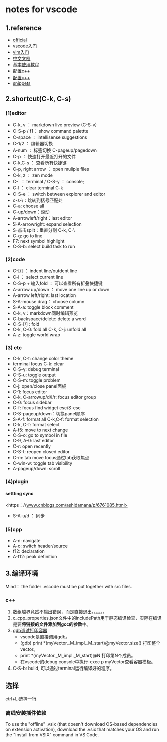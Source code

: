 # notes for vscode

## 1.reference

+ [official](https：//code.visualstudio.com/docs/languages/cpp)
+ [vscode入门](https：//www.jianshu.com/p/3dda4756eca5)
+ [vim入门](https：//feifeiyum.github.io/2017/01/23/vimusage/)
+ [中文文档](https：//legacy.gitbook.com/book/jeasonstudio/vscode-cn-doc/details)
+ [基本使用教程](https：//www.w3cschool.cn/visualstudiocode/)
+ [配置c++](https：//www.zhihu.com/question/30315894)
+ [配置c++](https：//blog.csdn.net/qq_32126633/article/details/78838554)
+ [snippets](https://www.jianshu.com/p/1f1132df1def)

## 2.shortcut(C-k, C-s)

### (1)editor

+ C-k, v ： markdown live preview (C-S-v)
+ C-S-p / f1： show command palettte
+ C-space ： intellisense suggestions
+ C-1/2 ： 编辑器切换
+ A-num ： 标签切换 C-pageup/pagedown
+ C-p ： 快速打开最近打开的文件
+ C-k,C-s ： 查看所有快捷键
+ C-p, right arrow ： open muliple files
+ C-k, z ： zen mode
+ C-` ： terminal / C-S-y ： console;
+ C-l ： clear terminal C-k
+ C-S-e ： switch between explorer and editor
+ c-s-\：跳转到括号匹配处
+ C-a: choose all
+ C-up/down：滚动
+ A-arrowleft/right：last editor
+ S-A-arrowright: expand selection
+ S-点击split：垂直分割 C-k, C-\
+ C-g: go to line
+ F7: next symbol highlight
+ C-S-b: select build task to run

### (2)code

+ C-[/] ： indent line/outdent line
+ C-i ： select current line
+ C-S-p + 输入fold ： 可以查看所有折叠快捷键
+ A-arrow up/down ： move one line up or down
+ A-arrow left/right: last location
+ S-A-mouse drag： choose column
+ S-A-a: toggle block comment
+ C-k, v：markdown同时编辑预览
+ C-backspace/delete: delete a word
+ C-S-[/] : fold
+ C-k, C-0: fold all C-k, C-j: unfold all
+ A-z: toggle world wrap

### (3) etc

+ C-k, C-t: change color theme
+ terminal focus C-k: clear
+ C-S-y: debug terminal
+ C-S-u: toggle output
+ C-S-m: toggle problem
+ C-j: open/close panel面板
+ C-1: focus editor
+ C-k, C-arrowup/d/l/r: focus editor group
+ C-0: focus sidebar
+ C-f: focus find widget  esc/S-esc
+ C-S-pageup/down：切换panel顺序
+ S-A-f: format all C-k,C-f: format selection
+ C-k, C-f: format select
+ A-f5: move to next change
+ C-S-o: go to symbol in file
+ C-9, A-0: last editor
+ C-r: open recently
+ C-S-t: reopen closed editor
+ C-m: tab move focus通过tab获取焦点
+ C-win-w: toggle tab visibility
+ A-pageup/down: scroll

### (4)plugin  

#### settting sync

<https：//www.cnblogs.com/ashidamana/p/6761085.html>

+ S-A-u/d ： 同步

### (5)cpp

+ A-n: navigate
+ A-o: switch header/source
+ f12: declaration
+ A-f12: peak definition

## 3.编译环境

Mind： the folder .vscode must be put together with src files.

### c++

1. 数组越界竟然不输出错误，而是直接退出。。。。。。
2. c_cpp_properties.json文件中的includePath用于静态编译检查，实际在编译是要**将链接的文件添加到gcc的参数**中。
3. [gdb调试打印容器](https://blog.csdn.net/xiedejun1984/article/details/5752945)
    + vscode是直接调用gdb。
    + (gdb) print *(myVector._M_impl._M_start)@myVector.size() 打印整个vector。
    + print *(myVector._M_impl._M_start)@N 打印第N个成员。
    + 在vscode的debug console中执行-exec p myVector查看容器模板。
4. C-S-b: build, 可以通过terminal运行编译好的程序。

## 选择

ctrl+L:选择一行

### 离线安装插件依赖

To use the "offline" .vsix (that doesn't download OS-based dependencies on extension activation), download the .vsix that matches your OS and run the "Install from VSIX" command in VS Code.
